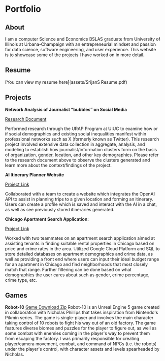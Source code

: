 # Portfolio


## About
I am a computer Science and Economics BSLAS graduate from University of Illinois at Urbana-Champaign with an entrepreneurial mindset and passion for data science, software engineering, and user experience. This website is to showcase some of the projects I have worked on in more detail.

## Resume

[You can view my resume here](assets/SrijanS Resume.pdf)

## Projects
**Network Analysis of Journalist ”bubbles” on Social Media**

[Research Document](assets/JNetworks.pdf)

Performed research through the URAP Program at UIUC to examine how or if social demographics and existing social inequalities manifest within professional networks such as X (formerly known as Twitter). This research project involved extensive data collection in aggregate, analysis, and modeling to establish how journalist/information clusters form on the basis of organization, gender, location, and other key demographics. Please refer to the research document above to observe the clusters generated and learn more about the context/findings of the project.

**AI Itinerary Planner Website**

[Project Link](https://github.com/Xcool1/course-project-chatbot)

Collaborated with a team to create a website which integrates the OpenAI API to assist in planning trips to a given location and forming an itinerary. Users can create a profile which is saved and interact with the AI in a chat, as well as see previously stored itineraries generated.

**Chicago Apartment Search Application:**

[Project Link](https://github.com/cs411-alawini/sp24-cs411-team111-team111)

Worked with two teammates on an apartment search application aimed at assisting tenants in finding suitable rental properties in Chicago based on price and crime rates in the area. Utilized Google Cloud Platform and SQL to store detailed databases on apartment demographics and crime data, as well as providing a front end where users can input their ideal budget range for an apartment in Chicago and find neighborhoods that most closely match that range. Further filtering can be done based on what demographics the user cares about such as gender, crime percentage, crime type, etc. 

## Games

**Robot-10**
[Game Download Zip](https://drive.google.com/file/d/1y676QASYWiRfmIk8NiJltgRQHHggPFCt/view?usp=sharing)
Robot-10 is an Unreal Engine 5 game created in collaboration with Nicholas Phillips that takes inspiration from Nintendo's Pikmin series. The game is single-player and involves the main character taking control of 10 robots to fight his way out of an old factory. The game features diverse biomes and puzzles for the player to figure out, as well as some combat with enemies coming in the player's way to prevent them from escaping the factory. I was primarily responsible for creating player/camera movement, combat, and command of NPCs (i.e. the robots) under the player's control, with character assets and levels spearheaded by Nicholas. 
